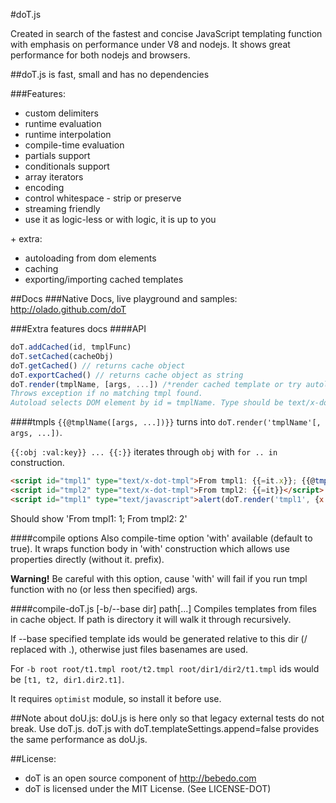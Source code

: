 #doT.js

Created in search of the fastest and concise JavaScript templating function with emphasis on performance under V8 and nodejs. It shows great performance for both nodejs and browsers.

##doT.js is fast, small and has no dependencies

###Features:

- custom delimiters
- runtime evaluation
- runtime interpolation
- compile-time evaluation
- partials support
- conditionals support
- array iterators
- encoding
- control whitespace - strip or preserve
- streaming friendly
- use it as logic-less or with logic, it is up to you

\+ extra:

- autoloading from dom elements
- caching
- exporting/importing cached templates

##Docs
###Native Docs, live playground and samples:
http://olado.github.com/doT

###Extra features docs
####API
```javascript
doT.addCached(id, tmplFunc)
doT.setCached(cacheObj)
doT.getCached() // returns cache object
doT.exportCached() // returns cache object as string
doT.render(tmplName, [args, ...]) /*render cached template or try autoloading.
Throws exception if no matching tmpl found.
Autoload selects DOM element by id = tmplName. Type should be text/x-dot-tmpl (see example below). */
```

####tmpls
`{{@tmplName([args, ...])}}` turns into `doT.render('tmplName'[, args, ...])`.

`{{:obj :val:key}} ... {{:}}` iterates through `obj` with `for .. in` construction.

```html
<script id="tmpl1" type="text/x-dot-tmpl">From tmpl1: {{=it.x}}; {{@tmpl2(it.y)}}</script>
<script id="tmpl2" type="text/x-dot-tmpl">From tmpl2: {{=it}}</script>
<script id="tmpl1" type="text/javascript">alert(doT.render('tmpl1', {x:1, y:2}))</script>
```
Should show 'From tmpl1: 1; From tmpl2: 2'

####compile options
Also compile-time option 'with' available (default to true). It wraps function body in 'with' construction which allows use properties directly (without it. prefix).

**Warning!** Be careful with this option, cause 'with' will fail if you run tmpl function with no (or less then specified) args.

####compile-doT.js [-b/--base dir] path[...]
Compiles templates from files in cache object.
If path is directory it will walk it through recursively.

If --base specified template ids would be generated relative to this dir (/ replaced with .), otherwise just files basenames are used.

For `-b root root/t1.tmpl root/t2.tmpl root/dir1/dir2/t1.tmpl` ids would be `[t1, t2, dir1.dir2.t1]`.

It requires `optimist` module, so install it before use.

##Note about doU.js:
doU.js is here only so that legacy external tests do not break. Use doT.js.
doT.js with doT.templateSettings.append=false provides the same performance as doU.js.

##License:
- doT is an open source component of http://bebedo.com
- doT is licensed under the MIT License. (See LICENSE-DOT)
